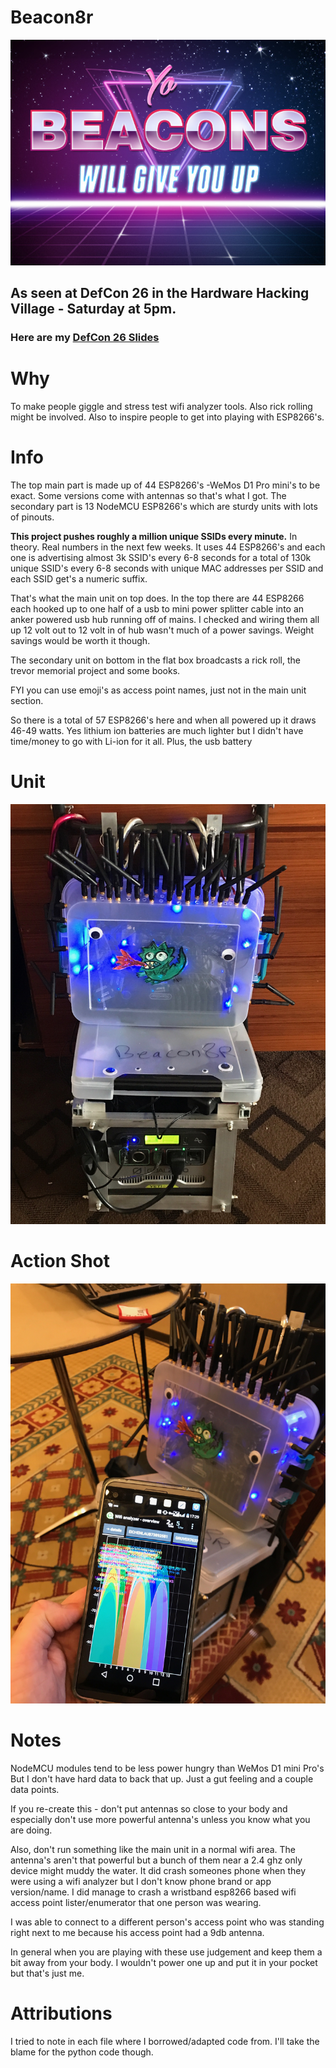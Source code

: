 # Beacon8r
![](images/BeaconsWillGiveYouUp.jpg)

## As seen at DefCon 26 in the Hardware Hacking Village - Saturday at 5pm.
### Here are my [DefCon 26 Slides](Wi-Fi%20Beacons%20will%20give%20you%20up%20Defcon26%20slides.pdf)

# Why 
To make people giggle and stress test wifi analyzer tools. Also rick rolling might be involved. Also to inspire people to get into playing with ESP8266's.


# Info 
The top main part is made up of 44 ESP8266's -WeMos D1 Pro mini's to be exact. Some versions come with antennas so that's what I got.
The secondary part is 13 NodeMCU ESP8266's which are sturdy units with lots of pinouts.

**This project pushes roughly a million unique SSIDs every minute.** In theory. Real numbers in the next few weeks.
It uses 44 ESP8266's and each one is advertising almost 3k SSID's every 6-8 seconds for a total of 130k unique SSID's every 6-8 seconds  with unique MAC addresses per SSID and each SSID get's a numeric suffix.

That's what the main unit on top does. In the top there are 44 ESP8266 each hooked up to one half of a usb to mini power splitter cable into an anker powered usb hub running off of mains. I checked and wiring them all up 12 volt out to 12 volt in of hub wasn't much of a power savings. Weight savings would be worth it though. 

The secondary unit on bottom in the flat box broadcasts a rick roll, the trevor memorial project and some books.

FYI you can use emoji's as access point names, just not in the main unit section. 


So there is a total of 57 ESP8266's here and when all powered up it draws 46-49 watts. Yes lithium ion batteries are much lighter but I didn't have time/money to go with Li-ion for it all. Plus, the usb battery 

# Unit
![](images/beacon8r.JPG)

# Action Shot
![](images/action_shot_beacon8r.JPG)


# Notes
NodeMCU modules tend to be less power hungry than WeMos D1 mini Pro's But I don't have hard data to back that up. Just a gut feeling and a couple data points.

If you re-create this - don't put antennas so close to your body and especially don't use more powerful antenna's unless you know what you are doing. 

Also, don't run something like the main unit in a normal wifi area. The antenna's aren't that powerful but a bunch of them near a 2.4 ghz only device might muddy the water. It did crash someones phone when they were using a wifi analyzer but I don't know phone brand or app version/name.  I did manage to crash a wristband esp8266 based wifi access point lister/enumerator that one person was wearing. 

I was able to connect to a different person's access point who was standing right next to me because his access point had a 9db antenna.

In general when you are playing with these use judgement and keep them a bit away from your body. I wouldn't power one up and put it in your pocket but that's just me.

# Attributions
I tried to note in each file where I borrowed/adapted code from. I'll take the blame for the python code though. 
